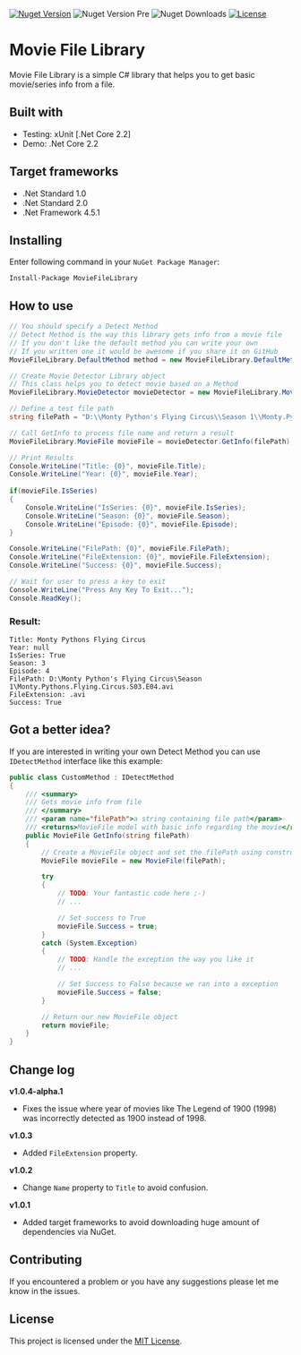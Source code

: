 [![Nuget Version](https://img.shields.io/nuget/v/MovieFileLibrary.svg?style=flat)](https://www.nuget.org/packages/MovieFileLibrary)
![Nuget Version Pre](https://img.shields.io/nuget/vpre/MovieFileLibrary?style=flat)
![Nuget Downloads](https://img.shields.io/nuget/dt/MovieFileLibrary?color=red)
[![License](https://img.shields.io/github/license/peymanr34/movie-file-library.svg?style=flat)](LICENSE)

# Movie File Library
Movie File Library is a simple C# library that helps you to get basic movie/series info from a file.

## Built with
- Testing: xUnit [.Net Core 2.2]
- Demo: .Net Core 2.2

## Target frameworks
- .Net Standard 1.0
- .Net Standard 2.0
- .Net Framework 4.5.1

## Installing
Enter following command in your ```NuGet Package Manager```:
```
Install-Package MovieFileLibrary
```

## How to use

```csharp
// You should specify a Detect Method
// Detect Method is the way this library gets info from a movie file
// If you don't like the default method you can write your own
// If you written one it would be awesome if you share it on GitHub
MovieFileLibrary.DefaultMethod method = new MovieFileLibrary.DefaultMethod();

// Create Movie Detector Library object
// This class helps you to detect movie based on a Method
MovieFileLibrary.MovieDetector movieDetector = new MovieFileLibrary.MovieDetector(method);

// Define a test file path
string filePath = "D:\\Monty Python's Flying Circus\\Season 1\\Monty.Pythons.Flying.Circus.S03.E04.avi";

// Call GetInfo to process file name and return a result
MovieFileLibrary.MovieFile movieFile = movieDetector.GetInfo(filePath);

// Print Results
Console.WriteLine("Title: {0}", movieFile.Title);
Console.WriteLine("Year: {0}", movieFile.Year);
    
if(movieFile.IsSeries)
{
    Console.WriteLine("IsSeries: {0}", movieFile.IsSeries);
    Console.WriteLine("Season: {0}", movieFile.Season);
    Console.WriteLine("Episode: {0}", movieFile.Episode);
}

Console.WriteLine("FilePath: {0}", movieFile.FilePath);
Console.WriteLine("FileExtension: {0}", movieFile.FileExtension);
Console.WriteLine("Success: {0}", movieFile.Success);   

// Wait for user to press a key to exit
Console.WriteLine("Press Any Key To Exit...");
Console.ReadKey();
```
### Result:
```
Title: Monty Pythons Flying Circus
Year: null
IsSeries: True
Season: 3
Episode: 4
FilePath: D:\Monty Python's Flying Circus\Season 1\Monty.Pythons.Flying.Circus.S03.E04.avi
FileExtension: .avi
Success: True
```

## Got a better idea?
If you are interested in writing your own Detect Method you can use ```IDetectMethod``` interface like this example:

```csharp
public class CustomMethod : IDetectMethod
{
    /// <summary>
    /// Gets movie info from file
    /// </summary>
    /// <param name="filePath">a string containing file path</param>
    /// <returns>MovieFile model with basic info regarding the movie</returns>
    public MovieFile GetInfo(string filePath)
    {
        // Create a MovieFile object and set the filePath using constructor
        MovieFile movieFile = new MovieFile(filePath);

        try
        {
            // TODO: Your fantastic code here ;-)
            // ...

            // Set success to True
            movieFile.Success = true;
        }
        catch (System.Exception)
        {
            // TODO: Handle the exception the way you like it
            // ...

            // Set Success to False because we ran into a exception
            movieFile.Success = false;
        }

        // Return our new MovieFile object
        return movieFile;
    }
}
```

## Change log
**v1.0.4-alpha.1**
- Fixes the issue where year of movies like The Legend of 1900 (1998) was incorrectly detected as 1900 instead of 1998.
 
**v1.0.3**
- Added ```FileExtension``` property.

**v1.0.2**
- Change ```Name``` property to ```Title``` to avoid confusion.

**v1.0.1**
- Added target frameworks to avoid downloading huge amount of dependencies via NuGet.

## Contributing
If you encountered a problem or you have any suggestions please let me know in the issues.

## License
This project is licensed under the [MIT License](LICENSE).
